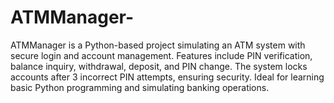 # ATMManager-
ATMManager is a Python-based project simulating an ATM system with secure login and account management. Features include PIN verification, balance inquiry, withdrawal, deposit, and PIN change. The system locks accounts after 3 incorrect PIN attempts, ensuring security. Ideal for learning basic Python programming and simulating banking operations.
